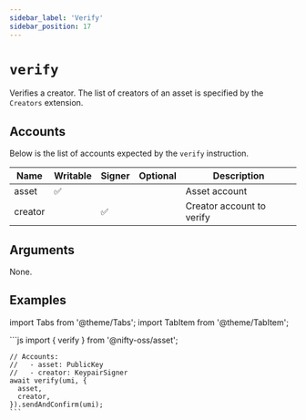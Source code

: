```yaml
---
sidebar_label: 'Verify'
sidebar_position: 17
---
```


# `verify`

Verifies a creator. The list of creators of an asset is specified by the `Creators` extension.

## Accounts

Below is the list of accounts expected by the `verify` instruction.

| Name             | Writable | Signer | Optional | Description |
|------------------|----------|--------|----------|-------------|
| asset            | ✅       |        |          | Asset account |
| creator          |          | ✅     |          | Creator account to verify |

## Arguments

None.

## Examples

import Tabs from '@theme/Tabs';
import TabItem from '@theme/TabItem';

<Tabs>
  <TabItem value="javascript" label="JavaScript" default>
    ```js
    import { verify } from '@nifty-oss/asset';

    // Accounts:
    //   - asset: PublicKey
    //   - creator: KeypairSigner
    await verify(umi, {
      asset,
      creator,
    }).sendAndConfirm(umi);
    ```
  </TabItem>
</Tabs>
